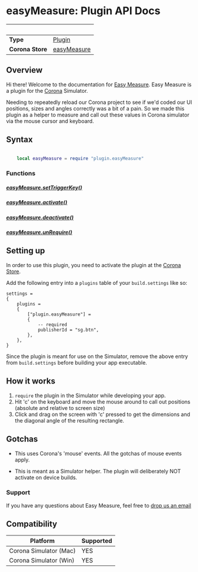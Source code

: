 # easyMeasure: Plugin API Docs

|                      | &nbsp; 
| -------------------- | ---------------------------------------------------------------
| __Type__             | [Plugin](https://docs.coronalabs.com/plugin/)
| __Corona Store__     | [easyMeasure](http://store.coronalabs.com/plugin/easyMeasure)



## Overview

Hi there! Welcome to the documentation for [Easy Measure](http://store.coronalabs.com/plugin/easyMeasure). Easy Measure is a plugin for the [Corona](https://coronalabs.com/products/corona-sdk/) Simulator. 

Needing to repeatedly reload our Corona project to see if we'd coded our UI positions, sizes and angles correctly was a bit of a pain. So we made this plugin as a helper to measure and call out these values in Corona simulator via the mouse cursor and keyboard.


## Syntax
``````lua

	local easyMeasure = require "plugin.easyMeasure"

``````

### Functions

##### [easyMeasure.setTriggerKey()](setTriggerKey.markdown)

##### [easyMeasure.activate()](activate.markdown)

##### [easyMeasure.deactivate()](deactivate.markdown)

##### [easyMeasure.unRequire()](unRequire.markdown)



## Setting up

In order to use this plugin, you need to activate the plugin at the [Corona Store](http://store.coronalabs.com/plugin/easyMeasure).

Add the following entry into a `plugins` table of your `build.settings` like so:

``````
settings =
{
	plugins =
	{
		["plugin.easyMeasure"] =
		{
			-- required
			publisherId = "sg.btn",
		},
	},		
}
``````
Since the plugin is meant for use on the Simulator, remove the above entry from `build.settings` before building your app executable.

## How it works

1. `require` the plugin in the Simulator while developing your app. 
2. Hit 'c' on the keyboard and move the mouse around to call out positions (absolute and relative to screen size)
3. Click and drag on the screen with 'c' pressed to get the dimensions and the diagonal angle of the resulting rectangle.


## Gotchas

* This uses Corona's 'mouse' events. All the gotchas of mouse events apply. 

* This is meant as a Simulator helper. The plugin will deliberately NOT activate on device builds.


### Support

If you have any questions about Easy Measure, feel free to [drop us an email](mailto://info@btn.sg)


## Compatibility

| Platform                     | Supported
| ---------------------------- | ---------------------------- 
| Corona Simulator (Mac)       | YES
| Corona Simulator (Win)       | YES

